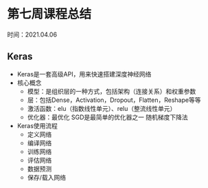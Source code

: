 # 第七周课程总结

时间：2021.04.06

##  Keras

- Keras是一套高级API，用来快速搭建深度神经网络
- 核心概念
  - 模型：是组织层的一种方式，包括架构（连接关系）和权重参数
  - 层：包括Dense，Activation，Dropout，Flatten，Reshape等等
  - 激活函数：elu（指数线性单元）、relu（整流线性单元）
  - 优化器：最优化 SGD是最简单的优化器之一 随机梯度下降法
- Keras使用流程
  - 定义网络
  - 编译网络
  - 训练网络
  - 评估网络
  - 数据预测
  - 保存/载入网络

